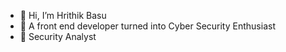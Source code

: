 - 👋 Hi, I’m Hrithik Basu
- 👀 A front end developer turned into Cyber Security Enthusiast
- 🌱 Security Analyst

<!---
rajbasu-0416/rajbasu-0416 is a ✨ special ✨ repository because its `README.md` (this file) appears on your GitHub profile.
You can click the Preview link to take a look at your changes.
--->

